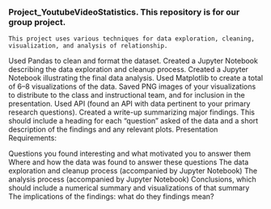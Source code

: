 ### Project_YoutubeVideoStatistics. This repository is for our group project. 

    This project uses various techniques for data exploration, cleaning, visualization, and analysis of relationship.
    
Used Pandas to clean and format the dataset.
Created a Jupyter Notebook describing the data exploration and cleanup process.
Created a Jupyter Notebook illustrating the final data analysis.
Used Matplotlib to create a total of 6–8 visualizations of the data.
Saved PNG images of your visualizations to distribute to the class and instructional team, and for inclusion in the presentation.
Used API (found an API with data pertinent to your primary research questions).
Created a write-up summarizing major findings. This should include a heading for each “question” asked of the data and
a short description of the findings and any relevant plots.
Presentation Requirements:

Questions you found interesting and what motivated you to answer them
Where and how the data was found to answer these questions
The data exploration and cleanup process (accompanied by Jupyter Notebook)
The analysis process (accompanied by Jupyter Notebook)
Conclusions, which should include a numerical summary and visualizations of that summary
The implications of the findings: what do they findings mean?
